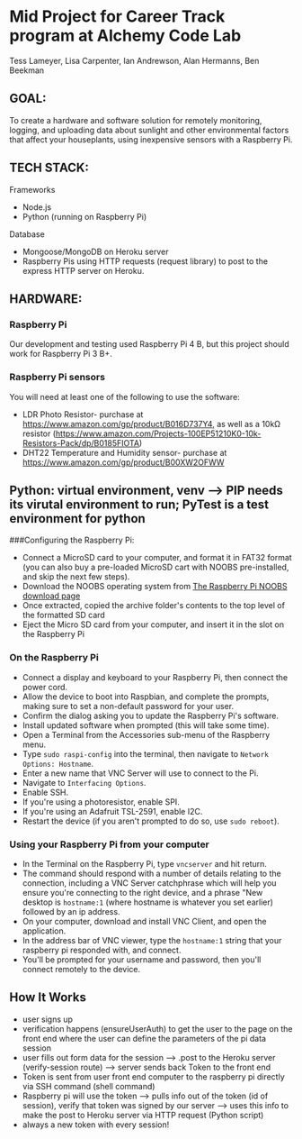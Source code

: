 # Mid Project for Career Track program at Alchemy Code Lab

Tess Lameyer, Lisa Carpenter, Ian Andrewson, Alan Hermanns, Ben Beekman

## GOAL:

To create a hardware and software solution for remotely monitoring, logging, and uploading data about sunlight and other environmental factors that affect your houseplants, using inexpensive sensors with a Raspberry Pi.

## TECH STACK:

Frameworks

- Node.js
- Python (running on Raspberry Pi)

Database

- Mongoose/MongoDB on Heroku server
- Raspberry Pis using HTTP requests (request library) to post to the express HTTP server on Heroku.

## HARDWARE:

### Raspberry Pi

Our development and testing used Raspberry Pi 4 B, but this project should work for Raspberry Pi 3 B+.

### Raspberry Pi sensors

You will need at least one of the following to use the software:

- LDR Photo Resistor- purchase at https://www.amazon.com/gp/product/B016D737Y4, as well as a 10kΩ resistor (https://www.amazon.com/Projects-100EP51210K0-10k-Resistors-Pack/dp/B0185FIOTA)
- DHT22 Temperature and Humidity sensor- purchase at https://www.amazon.com/gp/product/B00XW2OFWW

## Python: virtual environment, venv --> PIP needs its virutal environment to run; PyTest is a test environment for python

###Configuring the Raspberry Pi:

- Connect a MicroSD card to your computer, and format it in FAT32 format (you can also buy a pre-loaded MicroSD cart with NOOBS pre-installed, and skip the next few steps).
- Download the NOOBS operating system from [The Raspberry Pi NOOBS download page](https://www.raspberrypi.org/downloads/noobs/)
- Once extracted, copied the archive folder's contents to the top level of the formatted SD card
- Eject the Micro SD card from your computer, and insert it in the slot on the Raspberry Pi

### On the Raspberry Pi

- Connect a display and keyboard to your Raspberry Pi, then connect the power cord.
- Allow the device to boot into Raspbian, and complete the prompts, making sure to set a non-default password for your user.
- Confirm the dialog asking you to update the Raspberry Pi's software.
- Install updated software when prompted (this will take some time).
- Open a Terminal from the Accessories sub-menu of the Raspberry menu.
- Type `sudo raspi-config` into the terminal, then navigate to `Network Options: Hostname`.
- Enter a new name that VNC Server will use to connect to the Pi.
- Navigate to `Interfacing Options`.
- Enable SSH.
- If you're using a photoresistor, enable SPI.
- If you're using an Adafruit TSL-2591, enable I2C.
- Restart the device (if you aren't prompted to do so, use `sudo reboot`).

### Using your Raspberry Pi from your computer

- In the Terminal on the Raspberry Pi, type `vncserver` and hit return.
- The command should respond with a number of details relating to the connection, including a VNC Server catchphrase which will help you ensure you're connecting to the right device, and a phrase "New desktop is `hostname:1` (where hostname is whatever you set earlier) followed by an ip address.
- On your computer, download and install VNC Client, and open the application.
- In the address bar of VNC viewer, type the `hostname:1` string that your raspberry pi responded with, and connect.
- You'll be prompted for your username and password, then you'll connect remotely to the device.

## How It Works

- user signs up
- verification happens (ensureUserAuth) to get the user to the page on the front end where the user can define the parameters of the pi data session
- user fills out form data for the session --> .post to the Heroku server (verify-session route) --> server sends back Token to the front end
- Token is sent from user front end computer to the raspberry pi directly via SSH command (shell command)
- Raspberry pi will use the token --> pulls info out of the token (id of session), verify that token was signed by our server --> uses this info to make the post to Heroku server via HTTP request (Python script)
- always a new token with every session!
